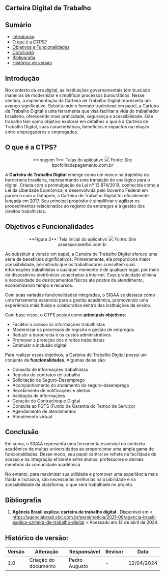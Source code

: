 ## Carteira Digital de Trabalho

## Sumário
* [Introdução](#Introdução)
* [O que é a CTPS?](#O-que-é-a-CTPS?)
* [Objetivos e Funcionalidades](#Objetivos-e-Funcionalidades)
* [Conclusão](#Conclusão)
* [Bibliografia](#Bibliografia)
* [Histórico de versão](#Histórico-de-versão)


## Introdução

No contexto da era digital, as instituições governamentais têm buscado maneiras de modernizar e simplificar processos burocráticos. Nesse sentido, a implementação da Carteira de Trabalho Digital representa um avanço significativo. Substituindo o formato tradicional em papel, a Carteira de Trabalho Digital é uma ferramenta que visa facilitar a vida do trabalhador brasileiro, oferecendo mais praticidade, segurança e acessibilidade. Este trabalho tem como objetivo explorar em detalhes o que é a Carteira de Trabalho Digital, suas características, benefícios e impactos na relação entre empregadores e empregados. 

## O que é a CTPS?

 <center> 
  **Imagem 1**: Telas do aplicativo
  <img src="https://bpofolhadepagamento.com.br/wp-content/uploads/2022/02/carteira-de-trabalho-digital_mcamgo_abr_240620211818-7.jpg">
  Fonte: Site bpofolhadepagamento.com.br
 </center>


A **Carteira de Trabalho Digital** emerge como um marco na trajetória da burocracia brasileira, representando uma transição do analógico para o digital. Criada com a promulgação da Lei nº 13.874/2019, conhecida como a Lei da Liberdade Econômica, e desenvolvida pelo Governo Federal em parceria com a Dataprev, a Carteira de Trabalho Digital foi oficialmente lançada em 2017. Seu principal propósito é simplificar e agilizar os procedimentos relacionados ao registro de empregos e à gestão dos direitos trabalhistas.

## Objetivos e Funcionalidades
 <center>
  **Figura 2**: Tela inicial do aplicativo
  <img src="https://assessoriaverbo.com.br/wp-content/uploads/2019/11/Design-sem-nome-5-930x620.png">
   Fonte: Site assessoriaverbo.com.br
 </center>

Ao substituir a versão em papel, a Carteira de Trabalho Digital oferece uma série de benefícios significativos. Primeiramente, ela proporciona maior acessibilidade, permitindo que os trabalhadores consultem suas informações trabalhistas a qualquer momento e de qualquer lugar, por meio de dispositivos eletrônicos conectados à internet. Essa praticidade elimina a necessidade de deslocamentos físicos até postos de atendimento, economizando tempo e recursos.

Com suas variadas funcionalidades integradas, o SIGAA se destaca como uma ferramenta essencial para a gestão acadêmica, promovendo uma experiência mais fluida e colaborativa dentro das instituições de ensino. 

Com base nisso, o CTPS possui como **principais objetivos**:

- Facilitar o acesso às informações trabalhistas
- Modernizar os processos de registro e gestão de empregos
- Reduzir a burocracia e os custos administrativos
- Promover a proteção dos direitos trabalhistas
- Estimular a inclusão digital
  
Para realizar esses objetivos, a Carteira de Trabalho Digital possui um conjunto de **funcionalidades**. Algumas delas são:

- Consulta de informações trabalhistas
- Registro de contratos de trabalho
- Solicitação de Seguro-Desemprego
- Acompanhamento do andamento do seguro-desemprego
- Recebimento de notificações e alertas
- Validação de informações
- Geração de Contracheque Digital
- Consulta ao FGTS (Fundo de Garantia do Tempo de Serviço)
- Agendamento de atendimentos
- Atendimento virtual


## Conclusão
Em suma, o SIGAA representa uma ferramenta essencial no contexto acadêmico de muitas universidades ao proporcionar uma ampla gama de funcionalidades. Desse modo, seu papel central se reflete na facilidade de acesso e na integração eficiente entre alunos, professores e demais membros da comunidade acadêmica.

No entanto, para maximizar sua utilidade e promover uma experiência mais fluida e inclusiva, são necessárias melhorias na usabilidade e na acessibilidade da plataforma, o que será trabalhado no projeto. 

## Bibliografia

1. **Agência Brasil explica: carteira de trabalho digital** . Disponível em < https://agenciabrasil.ebc.com.br/geral/noticia/2021-06/agencia-brasil-explica-carteira-de-trabalho-digital > Acessado em 12 de abril de 2024.


## Histórico de versão:
| Versão | Alteração                                                       | Responsável     | Revisor         | Data       |
| ------ | --------------------------------------------------------------- | --------------- | --------------- | ---------- | 
| 1.0    | Criação do documento         | Pedro Augusto | - | 12/04/2024 |

